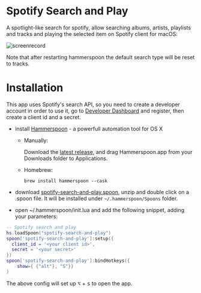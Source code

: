 # Spotify Search and Play

A spotlight-like search for spotify, allow searching albums, artists, playlists and tracks and playing the selected item on Spotify client for macOS:

<img alt="screenrecord" src="https://github.com/fork-my-spoons/spotify-search-and-play.spoon/raw/main/screenshots/screenrecord.gif">

Note that after restarting hammerspoon the default search type will be reset to tracks.

# Installation

This app uses Spotify's search API, so you need to create a developer account in order to use it, go to [Developer Dashboard](https://developer.spotify.com/dashboard/) and register, then create a client id and a secret.

 - install [Hammerspoon](http://www.hammerspoon.org/) - a powerfull automation tool for OS X
   - Manually:

      Download the [latest release](https://github.com/Hammerspoon/hammerspoon/releases/tag/0.9.87), and drag Hammerspoon.app from your Downloads folder to Applications.
   - Homebrew:

      ```brew install hammerspoon --cask```

 - download [spotify-search-and-play.spoon](https://github.com/fork-my-spoons/spotify-search-and-play.spoon/releases/latest/download/spotify-search-and-play.spoon.zip), unzip and double click on a .spoon file. It will be installed under `~/.hammerspoon/Spoons` folder.
 
 - open ~/.hammerspoon/init.lua and add the following snippet, adding your parameters:

```lua
-- Spotify search and play
hs.loadSpoon("spotify-search-and-play")
spoon['spotify-search-and-play']:setup({
  client_id = '<your client id>',
  secret = '<your secret>'
})
spoon['spotify-search-and-play']:bindHotkeys({
    show={ {"alt"}, "S"}}
)
```

The above config will set up <kbd>⌥</kbd> + <kbd>s</kbd> to open the app. 
